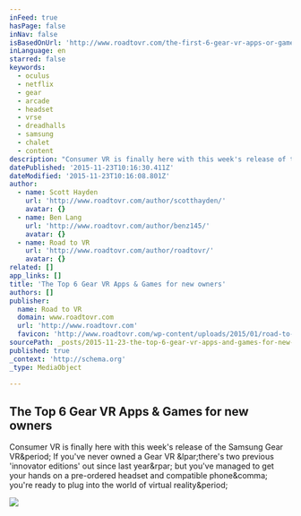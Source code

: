 ```yaml
---
inFeed: true
hasPage: false
inNav: false
isBasedOnUrl: 'http://www.roadtovr.com/the-first-6-gear-vr-apps-or-games-new-owners-should-try/?utm_source=hootsuite'
inLanguage: en
starred: false
keywords:
  - oculus
  - netflix
  - gear
  - arcade
  - headset
  - vrse
  - dreadhalls
  - samsung
  - chalet
  - content
description: "Consumer VR is finally here with this week's release of the Samsung Gear VR. If you've never owned a Gear VR (there's two previous 'innovator editions' out since last year) but you've managed to get your hands on a pre-ordered headset and compatible phone, you're ready to plug into the world of virtual reality."
datePublished: '2015-11-23T10:16:30.411Z'
dateModified: '2015-11-23T10:16:08.801Z'
author:
  - name: Scott Hayden
    url: 'http://www.roadtovr.com/author/scotthayden/'
    avatar: {}
  - name: Ben Lang
    url: 'http://www.roadtovr.com/author/benz145/'
    avatar: {}
  - name: Road to VR
    url: 'http://www.roadtovr.com/author/roadtovr/'
    avatar: {}
related: []
app_links: []
title: 'The Top 6 Gear VR Apps & Games for new owners'
authors: []
publisher:
  name: Road to VR
  domain: www.roadtovr.com
  url: 'http://www.roadtovr.com'
  favicon: 'http://www.roadtovr.com/wp-content/uploads/2015/01/road-to-vr-logo-for-social-media-54aabc8av1_site_icon-150x150.png'
sourcePath: _posts/2015-11-23-the-top-6-gear-vr-apps-and-games-for-new-owners.md
published: true
_context: 'http://schema.org'
_type: MediaObject

---
```

<article style=""><h1>The Top 6 Gear VR Apps &amp; Games for new owners</h1><p>Consumer VR is finally here with this week's release of the Samsung Gear VR&amp;period; If you've never owned a Gear VR &amp;lpar;there's two previous 'innovator editions' out since last year&amp;rpar; but you've managed to get your hands on a pre-ordered headset and compatible phone&amp;comma; you're ready to plug into the world of virtual reality&amp;period;</p><img src="http://www.roadtovr.com/wp-content/uploads/2015/09/samsung-gear-vr-consumer-version-1.jpg" /></article>